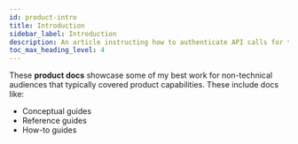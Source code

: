 ```yaml
---
id: product-intro
title: Introduction
sidebar_label: Introduction
description: An article instructing how to authenticate API calls for two versions of an API
toc_max_heading_level: 4
---
```


These **product docs** showcase some of my best work for non-technical audiences that typically covered product capabilities. These include docs like:

- Conceptual guides
- Reference guides
- How-to guides